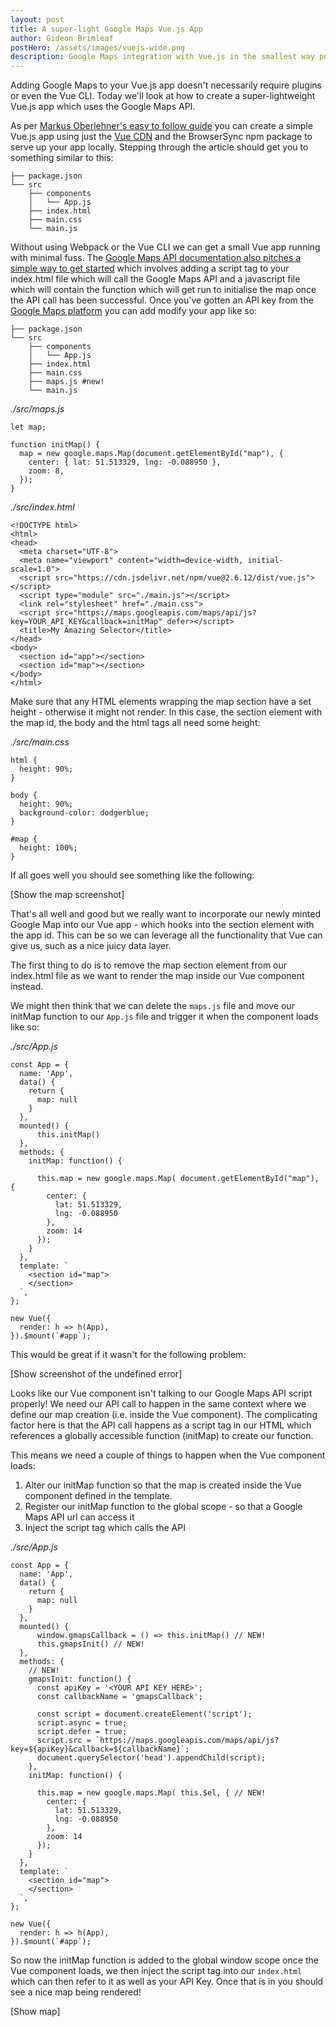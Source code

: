 ```yaml
---
layout: post
title: A super-light Google Maps Vue.js App
author: Gideon Brimleaf
postHero: /assets/images/vuejs-wide.png
description: Google Maps integration with Vue.js in the smallest way possible
---
```


Adding Google Maps to your Vue.js app doesn't necessarily require plugins or even the Vue CLI.  Today we'll look at how to create a super-lightweight Vue.js app which uses the Google Maps API.

As per [Markus Oberlehner's easy to follow guide](https://markus.oberlehner.net/blog/goodbye-webpack-building-vue-applications-without-webpack/) you can create a simple Vue.js app using just the [Vue CDN](https://vuejs.org/v2/guide/installation.html#CDN) and the BrowserSync npm package to serve up your app locally.  Stepping through the article should get you to something similar to this:

```
├── package.json
└── src
    ├── components
    │   └── App.js
    ├── index.html
    ├── main.css
    └── main.js
```

Without using Webpack or the Vue CLI we can get a small Vue app running with minimal fuss.  The [Google Maps API documentation also pitches a simple way to get started](https://developers.google.com/maps/documentation/javascript/overview#maps_map_simple-html) which involves adding a script tag to your index.html file which will call the Google Maps API and a javascript file which will contain the function which will get run to initialise the map once the API call has been successful.  Once you've gotten an API key from the [Google Maps platform](https://developers.google.com/maps/gmp-get-started) you can add modify your app like so:

```
├── package.json
└── src
    ├── components
    │   └── App.js
    ├── index.html
    ├── main.css
    ├── maps.js #new!
    └── main.js
```

<span class="font-weight-bold">*./src/maps.js*</span>

```
let map;

function initMap() {
  map = new google.maps.Map(document.getElementById("map"), {
    center: { lat: 51.513329, lng: -0.088950 },
    zoom: 8,
  });
}
```
<span class="font-weight-bold">*./src/index.html*</span>

```
<!DOCTYPE html>
<html>
<head>
  <meta charset="UTF-8">
  <meta name="viewport" content="width=device-width, initial-scale=1.0">
  <script src="https://cdn.jsdelivr.net/npm/vue@2.6.12/dist/vue.js"></script>
  <script type="module" src="./main.js"></script>
  <link rel="stylesheet" href="./main.css">
  <script src="https://maps.googleapis.com/maps/api/js?key=YOUR_API_KEY&callback=initMap" defer></script>
  <title>My Amazing Selector</title>
</head>
<body>
  <section id="app"></section>
  <section id="map"></section>
</body>
</html>
```

Make sure that any HTML elements wrapping the map section have a set height - otherwise it might not render.  In this case, the section element with the map id, the body and the html tags all need some height:

<span class="font-weight-bold">*./src/main.css*</span>

```
html {
  height: 90%;
}

body {
  height: 90%;
  background-color: dodgerblue;
}

#map {
  height: 100%;
}
```

If all goes well you should see something like the following:

[Show the map screenshot]

That's all well and good but we really want to incorporate our newly minted Google Map into our Vue app - which hooks into the section element with the app id.  This can be so we can leverage all the functionality that Vue can give us, such as a nice juicy data layer.

The first thing to do is to remove the map section element from our index.html file as we want to render the map inside our Vue component instead. 

We might then think that we can delete the `maps.js` file and move our initMap function to our `App.js` file and trigger it when the component loads like so:

<span class="font-weight-bold">*./src/App.js*</span>

```
const App = {
  name: 'App',
  data() {
    return {
      map: null
    }
  },
  mounted() {
      this.initMap()
  },
  methods: {
    initMap: function() {
    
      this.map = new google.maps.Map( document.getElementById("map"), {
        center: {
          lat: 51.513329,
          lng: -0.088950
        },
        zoom: 14
      });
    }
  },
  template: `
    <section id="map">
    </section>
  `,
};

new Vue({
  render: h => h(App),
}).$mount(`#app`);
```

This would be great if it wasn't for the following problem:

[Show screenshot of the undefined error]

Looks like our Vue component isn't talking to our Google Maps API script properly!  We need our API call to happen in the same context where we define our map creation (i.e. inside the Vue component).  The complicating factor here is that the API call happens as a script tag in our HTML which references a globally accessible function (initMap) to create our function.

This means we need a couple of things to happen when the Vue component loads:

1. Alter our initMap function so that the map is created inside the Vue component defined in the template.
2. Register our initMap function to the global scope - so that a Google Maps API url can access it
3. Inject the script tag which calls the API

<span class="font-weight-bold">*./src/App.js*</span>

```
const App = {
  name: 'App',
  data() {
    return {
      map: null
    }
  },
  mounted() {
      window.gmapsCallback = () => this.initMap() // NEW!
      this.gmapsInit() // NEW!
  },
  methods: {
    // NEW!
    gmapsInit: function() {
      const apiKey = '<YOUR API KEY HERE>';
      const callbackName = 'gmapsCallback';

      const script = document.createElement('script');
      script.async = true;
      script.defer = true;
      script.src = `https://maps.googleapis.com/maps/api/js?key=${apiKey}&callback=${callbackName}`;
      document.querySelector('head').appendChild(script);
    },
    initMap: function() {
    
      this.map = new google.maps.Map( this.$el, { // NEW!
        center: {
          lat: 51.513329,
          lng: -0.088950
        },
        zoom: 14
      });
    }
  },
  template: `
    <section id="map">
    </section>
  `,
};

new Vue({
  render: h => h(App),
}).$mount(`#app`);
```

So now the initMap function is added to the global window scope once the Vue component loads, we then inject the script tag into our `index.html` which can then refer to it as well as your API Key. Once that is in you should see a nice map being rendered!

[Show map]